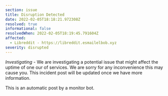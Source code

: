 ```yaml
---
section: issue
title: Disruption Detected
date: 2022-02-05T18:18:21.972308Z
resolved: true
informational: false
resolvedWhen: 2022-02-05T18:19:45.791604Z
affected:
  - Libreddit - https://libreddit.esmailelbob.xyz
severity: disrupted
---
```

*Investigating* - We are investigating a potential issue that might affect the uptime of one our of services. We are sorry for any inconvenience this may cause you. This incident post will be updated once we have more information.

This is an automatic post by a monitor bot.
        